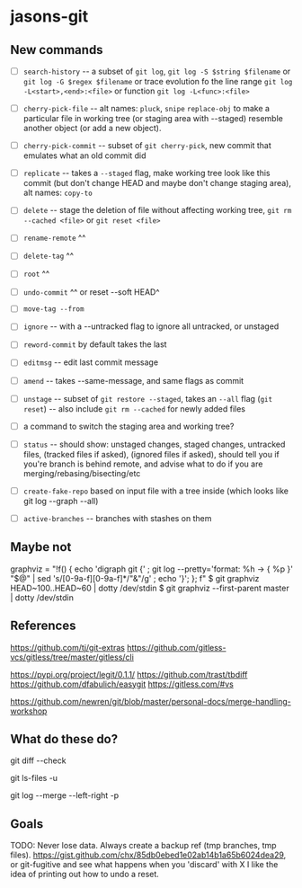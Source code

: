 # jasons-git

## New commands

* [ ] `search-history` -- a subset of `git log`, `git log -S $string $filename` or `git log -G $regex $filename` or trace evolution fo the line range `git log -L<start>,<end>:<file>` or function `git log -L<func>:<file>`
* [ ] `cherry-pick-file` -- alt names: `pluck`, `snipe` `replace-obj` to make a particular file in working tree (or staging area with --staged) resemble another object (or add a new object).
* [ ] `cherry-pick-commit` -- subset of `git cherry-pick`, new commit that emulates what an old commit did
* [ ] `replicate` -- takes a `--staged` flag, make working tree look like this commit (but don't change HEAD and maybe don't change staging area), alt names: `copy-to`
* [ ] `delete` -- stage the deletion of file without affecting working tree, `git rm --cached <file>` or `git reset <file>`
* [ ] `rename-remote` ^^
* [ ] `delete-tag` ^^
* [ ] `root` ^^
* [ ] `undo-commit` ^^ or reset --soft HEAD^
* [ ] `move-tag --from` 
* [ ] `ignore` -- with a --untracked flag to ignore all untracked, or unstaged
* [ ] `reword-commit` by default takes the last
* [ ] `editmsg` -- edit last commit message
* [ ] `amend` -- takes --same-message, and same flags as commit
* [ ] `unstage` -- subset of `git restore --staged`, takes an `--all` flag (`git reset`) -- also include `git rm --cached` for newly added files
* [ ] a command to switch the staging area and working tree?

* [ ] `status` -- should show: unstaged changes, staged changes, untracked files, (tracked files if asked), (ignored files if asked), should tell you if you're branch is behind remote, and advise what to do if you are merging/rebasing/bisecting/etc

* [ ] `create-fake-repo` based on input file with a tree inside (which looks like git log --graph --all)
* [ ] `active-branches` -- branches with stashes on them

## Maybe not

graphviz = "!f() { echo 'digraph git {' ; git log --pretty='format:  %h -> { %p }' \"$@\" | sed 's/[0-9a-f][0-9a-f]*/\"&\"/g' ; echo '}'; }; f"
$ git graphviz HEAD~100..HEAD~60 | dotty /dev/stdin
$ git graphviz --first-parent master | dotty /dev/stdin

## References

https://github.com/tj/git-extras
https://github.com/gitless-vcs/gitless/tree/master/gitless/cli

https://pypi.org/project/legit/0.1.1/
https://github.com/trast/tbdiff
https://github.com/dfabulich/easygit
https://gitless.com/#vs

https://github.com/newren/git/blob/master/personal-docs/merge-handling-workshop

## What do these do?

git diff --check

git ls-files -u

git log --merge --left-right -p

## Goals

TODO: Never lose data. Always create a backup ref (tmp branches, tmp files). https://gist.github.com/chx/85db0ebed1e02ab14b1a65b6024dea29, or git-fugitive and see what happens when you 'discard' with X
I like the idea of printing out how to undo a reset.

